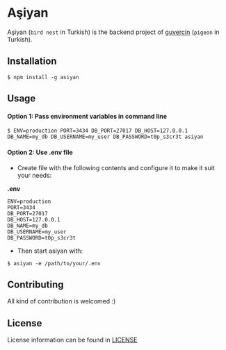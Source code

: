 # Aşiyan

Aşiyan (`bird nest` in Turkish) is the backend project of [guvercin](https://github.com/bilgetech/guvercin) (`pigeon` in Turkish).

## Installation

`$ npm install -g asiyan`

## Usage

#### Option 1: Pass environment variables in command line
`$ ENV=production PORT=3434 DB_PORT=27017 DB_HOST=127.0.0.1 DB_NAME=my_db DB_USERNAME=my_user DB_PASSWORD=t0p_s3cr3t asiyan`

#### Option 2: Use .env file

- Create file with the following contents and configure it to make it suit your needs:

**.env**
```
ENV=production
PORT=3434
DB_PORT=27017
DB_HOST=127.0.0.1
DB_NAME=my_db
DB_USERNAME=my_user
DB_PASSWORD=t0p_s3cr3t
```

- Then start asiyan with:

`$ asiyan -e /path/to/your/.env`

## Contributing

All kind of contribution is welcomed :)

## License

License information can be found in [LICENSE](/LICENSE)
